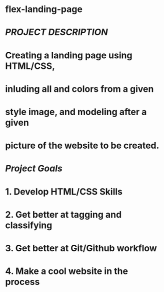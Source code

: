 # flex-landing-page
# 
# _PROJECT DESCRIPTION_
# Creating a landing page using HTML/CSS,
# inluding all and colors from a given
# style image, and modeling after a given
# picture of the website to be created.
# 
# _Project Goals_
# 1. Develop HTML/CSS Skills
# 2. Get better at tagging and classifying
# 3. Get better at Git/Github workflow
# 4. Make a cool website in the process
